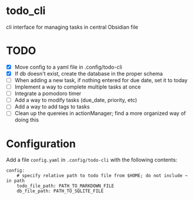 # todo_cli
cli interface for managing tasks in central Obsidian file

# TODO
- [x] Move config to a yaml file in .config/todo-cli
- [x] If db doesn't exist, create the database in the proper schema
- [ ] When adding a new task, if nothing entered for due date, set it to today
- [ ] Implement a way to complete multiple tasks at once
- [ ] Integrate a pomodoro timer
- [ ] Add a way to modify tasks (due_date, priority, etc)
- [ ] Add a way to add tags to tasks
- [ ] Clean up the quereies in actionManager; find a more organized way of doing this

# Configuration
Add a file `config.yaml` in `.config/todo-cli` with the following contents:
```
config:
    # specify relative path to todo file from $HOME; do not include ~ in path
    todo_file_path: PATH_TO_MARKDOWN_FILE
    db_file_path: PATH_TO_SQLITE_FILE
```

